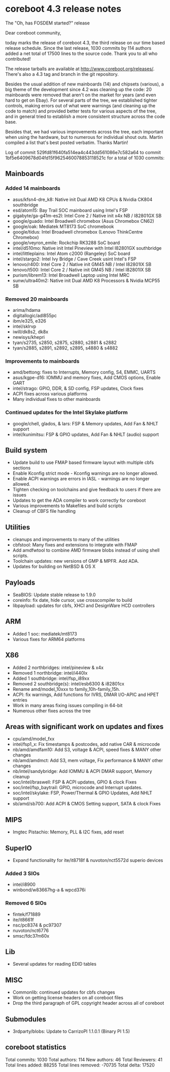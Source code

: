 coreboot 4.3 release notes
==========================

The "Oh, has FOSDEM started?" release

Dear coreboot community,

today marks the release of coreboot 4.3, the third release on our time
based release schedule. Since the last release, 1030 commits by 114
authors added a net total of 17500 lines to the source code. Thank you
to all who contributed!

The release tarballs are available at <http://www.coreboot.org/releases/>.
There's also a 4.3 tag and branch in the git repository.

Besides the usual addition of new mainboards (14) and chipsets
(various), a big theme of the development since 4.2 was cleaning up the
code: 20 mainboards were removed that aren't on the market for years
(and even hard to get on Ebay). For several parts of the tree, we
established tighter controls, making errors out of what were warnings
(and cleaning up the code to match) and provided better tests for
various aspects of the tree, and in general tried to establish a more
consistent structure across the code base.

Besides that, we had various improvements across the tree, each
important when using the hardware, but to numerous for individual shout
outs. Martin compiled a list that's best posted verbatim. Thanks Martin!

Log of commit 529fd81f640fa514ea4c443dd561086e7c582a64 to commit
1bf5e6409678d04fd15f9625460078853118521c for a total of 1030 commits:

Mainboards
----------

### Added 14 mainboards

* asus/kfsn4-dre_k8: Native init Dual AMD K8 CPUs & Nvidia CK804
  southbridge
* esd/atom15: Bay Trail SOC mainboard using Intel's FSP
* gigabyte/ga-g41m-es2l: Intel Core 2 / Native init x4x NB / I82801GX SB
* google/guado: Intel Broadwell chromebox (Asus Chromebox CN62)
* google/oak: Mediatek MT8173 SoC chromebook
* google/tidus: Intel Broadwell chromebox (Lenovo ThinkCentre Chromebox)
* google/veyron_emile: Rockchip RK3288 SoC board
* intel/d510mo: Native init Intel Pineview with Intel I82801GX
  southbridge
* intel/littleplains: Intel Atom c2000 (Rangeley) SoC board
* intel/stargo2: Intel Ivy Bridge / Cave Creek usint Intel's FSP
* lenovo/r400: Intel Core 2 / Native init GM45 NB / Intel I82801IX SB
* lenovo/t500: Intel Core 2 / Native init GM45 NB / Intel I82801IX SB
* purism/librem13: Intel Broadwell Laptop using Intel MRC
* sunw/ultra40m2: Native init Dual AMD K8 Processors & Nvidia MCP55 SB

### Removed 20 mainboards

* arima/hdama
* digitallogic/adl855pc
* ibm/e325, e326
* intel/sklrvp
* iwill/dk8s2, dk8x
* newisys/khepri
* tyan/s2735, s2850, s2875, s2880, s2881 & s2882
* tyan/s2885, s2891, s2892, s2895, s4880 & s4882

### Improvements to mainboards

* amd/bettong: fixes to Interrupts, Memory config, S4, EMMC, UARTS
* asus/kgpe-d16: IOMMU and memory fixes, Add CMOS options, Enable GART
* intel/strago: GPIO, DDR, & SD config, FSP updates, Clock fixes
* ACPI fixes across various platforms
* Many individual fixes to other mainboards

### Continued updates for the Intel Skylake platform

* google/chell, glados, & lars: FSP & Memory updates, Add Fan & NHLT
  support
* intel/kunimitsu: FSP & GPIO updates, Add Fan & NHLT (audio) support

Build system
------------
* Update build to use FMAP based firmware layout with multiple cbfs
  sections
* Enable Kconfig strict mode - Kconfig warnings are no longer allowed.
* Enable ACPI warnings are errors in IASL - warnings are no longer
  allowed.
* Tighten checking on toolchains and give feedback to users if there are
  issues
* Updates to get the ADA compiler to work correctly for coreboot
* Various improvements to Makefiles and build scripts
* Cleanup of CBFS file handling

Utilities
---------
* cleanups and improvements to many of the utilities
* cbfstool: Many fixes and extensions to integrate with FMAP
* Add amdfwtool to combine AMD firmware blobs instead of using shell
  scripts.
* Toolchain updates: new versions of GMP & MPFR. Add ADA.
* Updates for building on NetBSD & OS X

Payloads
--------
* SeaBIOS: Update stable release to 1.9.0
* coreinfo: fix date, hide cursor, use crosscompiler to build
* libpayload: updates for cbfs, XHCI and DesignWare HCD controllers

ARM
---
* Added 1 soc: mediatek/mt8173
* Various fixes for ARM64 platforms

X86
---
* Added 2 northbridges: intel/pineview & x4x
* Removed 1 northbridge: intel/i440lx
* Added 1 southbridge: intel/fsp_i89xx
* Removed 2 southbridge(s): intel/esb6300 & i82801cx
* Rename amd/model_10xxx to family_10h-family_15h.
* ACPI: fix warnings, Add functions for IVRS, DMAR I/O-APIC and HPET
  entries
* Work in many areas fixing issues compiling in 64-bit
* Numerous other fixes across the tree

Areas with significant work on updates and fixes
------------------------------------------------
* cpu/amd/model_fxx
* intel/fsp1_x: Fix timestamps & postcodes, add native CAR & microcode
* nb/amd/amdfam10: Add S3, voltage & ACPI, speed fixes & MANY other
  changes
* nb/amd/amdmct: Add S3, mem voltage, Fix performance & MANY other
  changes
* nb/intel/sandybridge: Add IOMMU & ACPI DMAR support, Memory cleanup
* soc/intel/braswell: FSP & ACPI updates, GPIO & clock Fixes
* soc/intel/fsp_baytrail: GPIO, microcode and Interrupt updates.
* soc/intel/skylake: FSP, Power/Thermal & GPIO Updates, Add NHLT support
* sb/amd/sb700: Add ACPI & CMOS Setting support, SATA & clock Fixes

MIPS
----
* Imgtec Pistachio: Memory, PLL & I2C fixes, add reset

SuperIO
-------
* Expand functionality for ite/it8718f & nuvoton/nct5572d superio
  devices

### Added 3 SIOs

* intel/i8900
* winbond/w83667hg-a & wpcd376i

### Removed 6 SIOs

* fintek/f71889
* ite/it8661f
* nsc/pc8374 & pc97307
* nuvoton/nct6776
* smsc/fdc37m60x

Lib
---
* Several updates for reading EDID tables

MISC
----
* Commonlib: continued updates for cbfs changes
* Work on getting license headers on all coreboot files
* Drop the third paragraph of GPL copyright header across all of
  coreboot

Submodules
----------
* 3rdparty/blobs: Update to CarrizoPI 1.1.0.1 (Binary PI 1.5)

coreboot statistics
-------------------
Total commits: 1030
Total authors: 114
New authors: 46
Total Reviewers: 41
Total lines added: 88255
Total lines removed: -70735
Total delta: 17520
